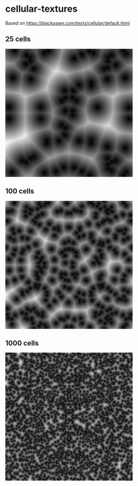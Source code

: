 # cellular-textures

Based on https://blackpawn.com/texts/cellular/default.html

## 25 cells
<img src="output1.png" width="400" height="400" />

## 100 cells
<img src="output2.png" width="400" height="400" />

## 1000 cells
<img src="output3.png" width="400" height="400" />
